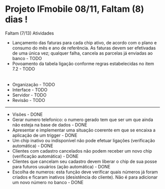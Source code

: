 # Projeto IFmobile 08/11, Faltam (8) dias !

Faltam (7/13) Atividades


 -  Lançamento das faturas para cada chip ativo, de acordo com o plano e consumo do mês e ano de referência. As faturas devem ser efetivadas de uma única vez; qualquer falha, cancela as parcelas já enviadas ao banco       - TODO
 -  Povoamento da tabela ligação conforme regras estabelecidas no item 7.2       - TODO <br><br><br>
- Organização                                               - TODO
- Interface                                                 - TODO
- Servidor                                                  - TODO
- Revisão                                                   - TODO

--------------------------------
 
  - Visões                                                    - DONE
  -  Gerar numero telefonico: o numero gerado tem que ser um que ainda não esteja na base de dados        - DONE 
  -  Apresentar  e implementar uma situação coerente em que se encaixa a aplicação de um trigger       - DONE
  -  Um chip inativo ou indisponível não pode efetuar ligações (verificação automática)       - DONE
  - Clientes com cadastro cancelados não podem receber um novo chip (verificação automática)       - DONE
  -  Clientes que cancelam seu cadastro devem liberar o chip de sua posse para futuros usuários (ação automática)       - DONE
   -  Escolha de numeros: esta função deve verificar quais números já foram criados e ficaram inativos (desistência do cliente). Não é para adicionar um novo número no banco        - DONE

